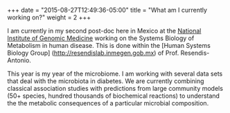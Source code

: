 +++
date = "2015-08-27T12:49:36-05:00"
title = "What am I currently working on?"
weight = 2
+++

I am currently in my second post-doc here in Mexico at the [National Institute
of Genomic Medicine](http://inmegen.gob.mx) working on the Systems Biology of
Metabolism in human disease. This is done within the [Human Systems Biology Group]
(http://resendislab.inmegen.gob.mx) of Prof. Resendis-Antonio.

This year is my year of the microbiome. I am working with several data sets
that deal with the microbiota in diabetes. We are currently combining classical
association studies with predictions from large community models (50+ species,
hundred thousands of biochemical reactions) to understand the the metabolic
consequences of a particular microbial composition.
